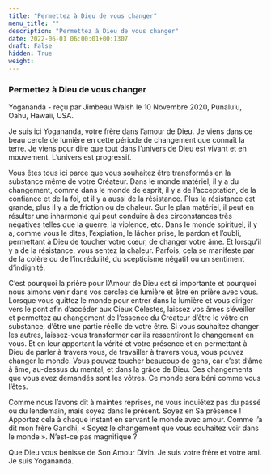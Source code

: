 ```yaml
---
title: "Permettez à Dieu de vous changer"
menu_title: ""
description: "Permettez à Dieu de vous changer"
date: 2022-06-01 06:00:01+00:1307
draft: False
hidden: True
weight:
---
```

### Permettez à Dieu de vous changer

Yogananda - reçu par Jimbeau Walsh le 10 Novembre 2020, Punalu’u, Oahu, Hawaii, USA.

Je suis ici Yogananda, votre frère dans l’amour de Dieu. Je viens dans ce beau cercle de lumière en cette période de changement que connaît la terre. Je viens pour dire que tout dans l’univers de Dieu est vivant et en mouvement. L’univers est progressif.

Vous êtes tous ici parce que vous souhaitez être transformés en la substance même de votre Créateur. Dans le monde matériel, il y a du changement, comme dans le monde de esprit, il y a de l’acceptation, de la confiance et de la foi, et il y a aussi de la résistance. Plus la résistance est grande, plus il y a de friction ou de chaleur. Sur le plan matériel, il peut en résulter une inharmonie qui peut conduire à des circonstances très négatives telles que la guerre, la violence, etc. Dans le monde spirituel, il y a, comme vous le dites, l’expiation, le lâcher prise, le pardon et l’oubli, permettant à Dieu de toucher votre cœur, de changer votre âme. Et lorsqu’il y a de la résistance, vous sentez la chaleur. Parfois, cela se manifeste par de la colère ou de l’incrédulité, du scepticisme négatif ou un sentiment d’indignité.

C’est pourquoi la prière pour l’Amour de Dieu est si importante et pourquoi nous aimons venir dans vos cercles de lumière et être en prière avec vous. Lorsque vous quittez le monde pour entrer dans la lumière et vous diriger vers le pont afin d’accéder aux Cieux Célestes, laissez vos âmes s’éveiller et permettez au changement de l’essence du Créateur d’être le vôtre en substance, d’être une partie réelle de votre être. Si vous souhaitez changer les autres, laissez-vous transformer car ils ressentiront le changement en vous. Et en leur apportant la vérité et votre présence et en permettant à Dieu de parler à travers vous, de travailler à travers vous, vous pouvez changer le monde. Vous pouvez toucher beaucoup de gens, car c’est d’âme à âme, au-dessus du mental, et dans la grâce de Dieu. Ces changements que vous avez demandés sont les vôtres. Ce monde sera béni comme vous l’êtes.

Comme nous l’avons dit à maintes reprises, ne vous inquiétez pas du passé ou du lendemain, mais soyez dans le présent. Soyez en Sa présence ! Apportez cela à chaque instant en servant le monde avec amour. Comme l’a dit mon frère Gandhi, « Soyez le changement que vous souhaitez voir dans le monde ». N’est-ce pas magnifique ?

Que Dieu vous bénisse de Son Amour Divin. Je suis votre frère et votre ami. Je suis Yogananda.
